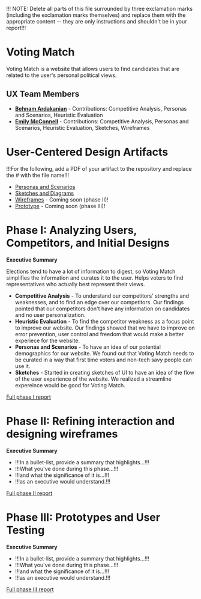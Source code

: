 !!! NOTE: Delete all parts of this file surrounded by three exclamation marks (including the exclamation marks themselves) and replace them with the appropriate content -- they are only instructions and shouldn't be in your report!!!

# Voting Match

Voting Match is a website that allows users to find candidates that are related to the user's personal political views.

## UX Team Members

* **[Behnam Ardakanian](https://usabilityengineering.github.io/ux-portfolio-bardakanian/)** - Contributions: Competitive Analysis, Personas and Scenarios, Heuristic Evaluation
* **[Emily McConnell](https://usabilityengineering.github.io/ux-portfolio-egmcconnell/)** - Contributions: Competitive Analysis, Personas and Scenarios, Heuristic Evaluation, Sketches, Wireframes

# User-Centered Design Artifacts
 
!!!For the following, add a PDF of your artifact to the repository and replace the # with the file name!!!
* [Personas and Scenarios](personas/)
* [Sketches and Diagrams](sketches/)
* [Wireframes](#) - Coming soon (phase II)!
* [Prototype](#) - Coming soon (phase III)!

# Phase I: Analyzing Users, Competitors, and Initial Designs

**Executive Summary**

Elections tend to have a lot of information to digest, so Voting Match simplifies the information and curates it to the user. Helps voters to find representatives who actually best represent their views.

* **Competitive Analysis** -  To understand our competitors' strengths and weaknesses, and to find an edge over our competitors. Our findings pointed that our competitors don't have any information on candidates and no user personalization.
* **Heuristic Evaluation** - To find the competitor weakness as a focus point to improve our website. Our findings showed that we have to improve on error prevention, user control and freedom that would make a better experiece for the website. 
* **Personas and Scenarios** - To have an idea of our potential demographics for our website. We found out that Voting Match needs to be curated in a way that first time voters and non-tech savy people can use it.
* **Sketches** -  Started in creating sketches of UI to have an idea of the flow of the user experience of the website. We realized a streamline expereince would be good for Voting Match.

[Full phase I report](phaseI/)

# Phase II: Refining interaction and designing wireframes

**Executive Summary**

* !!!In a bullet-list, provide a summary that highlights...!!!
* !!!What you've done during this phase...!!!
* !!!and what the significance of it is...!!!
* !!!as an executive would understand.!!!

[Full phase II report](phaseII/)

# Phase III: Prototypes and User Testing

**Executive Summary**

* !!!In a bullet-list, provide a summary that highlights...!!!
* !!!What you've done during this phase...!!!
* !!!and what the significance of it is...!!!
* !!!as an executive would understand.!!!

[Full phase III report](phaseIII/)
